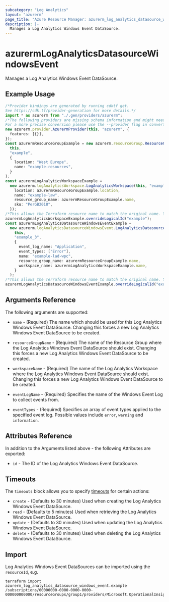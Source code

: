 ```yaml
---
subcategory: "Log Analytics"
layout: "azurerm"
page_title: "Azure Resource Manager: azurerm_log_analytics_datasource_windows_event"
description: |-
  Manages a Log Analytics Windows Event DataSource.
---
```


# azurermLogAnalyticsDatasourceWindowsEvent

Manages a Log Analytics Windows Event DataSource.

## Example Usage

```typescript
/*Provider bindings are generated by running cdktf get.
See https://cdk.tf/provider-generation for more details.*/
import * as azurerm from "./.gen/providers/azurerm";
/*The following providers are missing schema information and might need manual adjustments to synthesize correctly: azurerm.
For a more precise conversion please use the --provider flag in convert.*/
new azurerm.provider.AzurermProvider(this, "azurerm", {
  features: [{}],
});
const azurermResourceGroupExample = new azurerm.resourceGroup.ResourceGroup(
  this,
  "example",
  {
    location: "West Europe",
    name: "example-resources",
  }
);
const azurermLogAnalyticsWorkspaceExample =
  new azurerm.logAnalyticsWorkspace.LogAnalyticsWorkspace(this, "example_2", {
    location: azurermResourceGroupExample.location,
    name: "example-law",
    resource_group_name: azurermResourceGroupExample.name,
    sku: "PerGB2018",
  });
/*This allows the Terraform resource name to match the original name. You can remove the call if you don't need them to match.*/
azurermLogAnalyticsWorkspaceExample.overrideLogicalId("example");
const azurermLogAnalyticsDatasourceWindowsEventExample =
  new azurerm.logAnalyticsDatasourceWindowsEvent.LogAnalyticsDatasourceWindowsEvent(
    this,
    "example_3",
    {
      event_log_name: "Application",
      event_types: ["Error"],
      name: "example-lad-wpc",
      resource_group_name: azurermResourceGroupExample.name,
      workspace_name: azurermLogAnalyticsWorkspaceExample.name,
    }
  );
/*This allows the Terraform resource name to match the original name. You can remove the call if you don't need them to match.*/
azurermLogAnalyticsDatasourceWindowsEventExample.overrideLogicalId("example");

```

## Arguments Reference

The following arguments are supported:

*   `name` - (Required) The name which should be used for this Log Analytics Windows Event DataSource. Changing this forces a new Log Analytics Windows Event DataSource to be created.

*   `resourceGroupName` - (Required) The name of the Resource Group where the Log Analytics Windows Event DataSource should exist. Changing this forces a new Log Analytics Windows Event DataSource to be created.

*   `workspaceName` - (Required) The name of the Log Analytics Workspace where the Log Analytics Windows Event DataSource should exist. Changing this forces a new Log Analytics Windows Event DataSource to be created.

*   `eventLogName` - (Required) Specifies the name of the Windows Event Log to collect events from.

*   `eventTypes` - (Required) Specifies an array of event types applied to the specified event log. Possible values include `error`, `warning` and `information`.

## Attributes Reference

In addition to the Arguments listed above - the following Attributes are exported:

* `id` - The ID of the Log Analytics Windows Event DataSource.

## Timeouts

The `timeouts` block allows you to specify [timeouts](https://www.terraform.io/language/resources/syntax#operation-timeouts) for certain actions:

* `create` - (Defaults to 30 minutes) Used when creating the Log Analytics Windows Event DataSource.
* `read` - (Defaults to 5 minutes) Used when retrieving the Log Analytics Windows Event DataSource.
* `update` - (Defaults to 30 minutes) Used when updating the Log Analytics Windows Event DataSource.
* `delete` - (Defaults to 30 minutes) Used when deleting the Log Analytics Windows Event DataSource.

## Import

Log Analytics Windows Event DataSources can be imported using the `resourceId`, e.g.

```console
terraform import azurerm_log_analytics_datasource_windows_event.example /subscriptions/00000000-0000-0000-0000-000000000000/resourceGroups/group1/providers/Microsoft.OperationalInsights/workspaces/workspace1/dataSources/datasource1
```
